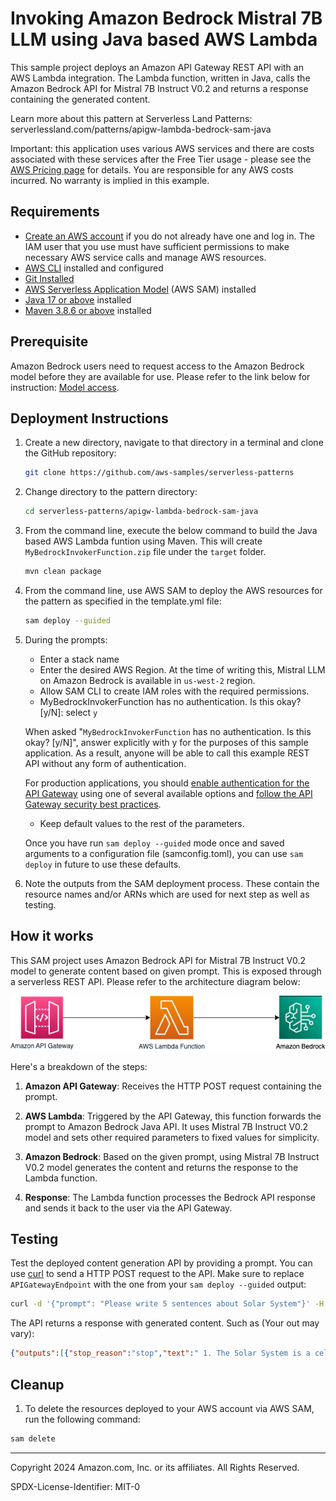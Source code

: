 # Invoking Amazon Bedrock Mistral 7B LLM using Java based AWS Lambda

This sample project deploys an Amazon API Gateway REST API with an AWS Lambda integration. The Lambda function, written in Java, calls the Amazon Bedrock API for Mistral 7B Instruct V0.2 and returns a response containing the generated content.

Learn more about this pattern at Serverless Land Patterns: serverlessland.com/patterns/apigw-lambda-bedrock-sam-java

Important: this application uses various AWS services and there are costs associated with these services after the Free Tier usage - please see the [AWS Pricing page](https://aws.amazon.com/pricing/) for details. You are responsible for any AWS costs incurred. No warranty is implied in this example.

## Requirements

- [Create an AWS account](https://portal.aws.amazon.com/gp/aws/developer/registration/index.html) if you do not already have one and log in. The IAM user that you use must have sufficient permissions to make necessary AWS service calls and manage AWS resources.
- [AWS CLI](https://docs.aws.amazon.com/cli/latest/userguide/install-cliv2.html) installed and configured
- [Git Installed](https://git-scm.com/book/en/v2/Getting-Started-Installing-Git)
- [AWS Serverless Application Model](https://docs.aws.amazon.com/serverless-application-model/latest/developerguide/serverless-sam-cli-install.html) (AWS SAM) installed
- [Java 17 or above](https://docs.aws.amazon.com/corretto/latest/corretto-17-ug/downloads-list.html) installed
- [Maven 3.8.6 or above](https://maven.apache.org/download.cgi) installed

## Prerequisite
Amazon Bedrock users need to request access to the Amazon Bedrock model before they are available for use. Please refer to the link below for instruction:
[Model access](https://docs.aws.amazon.com/bedrock/latest/userguide/model-access.html).

## Deployment Instructions

1. Create a new directory, navigate to that directory in a terminal and clone the GitHub repository:
   ```bash
   git clone https://github.com/aws-samples/serverless-patterns
   ```

2. Change directory to the pattern directory:
   ```bash
   cd serverless-patterns/apigw-lambda-bedrock-sam-java
   ```

3. From the command line, execute the below command to build the Java based AWS Lambda funtion using Maven. This will create `MyBedrockInvokerFunction.zip` file under the `target` folder.
   ```bash
   mvn clean package
   ```

4. From the command line, use AWS SAM to deploy the AWS resources for the pattern as specified in the template.yml file:
   ```bash
   sam deploy --guided
   ```
4. During the prompts:

   - Enter a stack name
   - Enter the desired AWS Region. At the time of writing this, Mistral LLM on Amazon Bedrock is available in `us-west-2` region.
   - Allow SAM CLI to create IAM roles with the required permissions.
   - MyBedrockInvokerFunction has no authentication. Is this okay? [y/N]: select `y`
   

   When asked "`MyBedrockInvokerFunction` has no authentication. Is this okay? [y/N]", answer explicitly with y for the purposes of this sample application. As a result, anyone will be able to call this example REST API without any form of authentication.

   For production applications, you should [enable authentication for the API Gateway](https://docs.aws.amazon.com/apigateway/latest/developerguide/apigateway-control-access-to-api.html) using one of several available options and [follow the API Gateway security best practices](https://docs.aws.amazon.com/apigateway/latest/developerguide/security-best-practices.html).
   
   - Keep default values to the rest of the parameters.

   Once you have run `sam deploy --guided` mode once and saved arguments to a configuration file (samconfig.toml), you can use `sam deploy` in future to use these defaults.

5. Note the outputs from the SAM deployment process. These contain the resource names and/or ARNs which are used for next step as well as testing.

## How it works

This SAM project uses Amazon Bedrock API for Mistral 7B Instruct V0.2 model to generate content based on given prompt. This is exposed through a serverless REST API. Please refer to the architecture diagram below:

![End to End Architecture](images/architecture.png)

Here's a breakdown of the steps:

1. **Amazon API Gateway**: Receives the HTTP POST request containing the prompt.

2. **AWS Lambda**: Triggered by the API Gateway, this function forwards the prompt to Amazon Bedrock Java API. It uses Mistral 7B Instruct V0.2 model and sets other required parameters to fixed values for simplicity.

3. **Amazon Bedrock**: Based on the given prompt, using Mistral 7B Instruct V0.2 model generates the content and returns the response to the Lambda function.

4. **Response**: The Lambda function processes the Bedrock API response and sends it back to the user via the API Gateway.

## Testing

Test the deployed content generation API by providing a prompt. You can use [curl](https://curl.se/) to send a HTTP POST request to the API. Make sure to replace `APIGatewayEndpoint` with the one from your `sam deploy --guided` output:

```bash
curl -d '{"prompt": "Please write 5 sentences about Solar System"}' -H 'Content-Type: application/json' <APIGatewayEndpoint>
```

The API returns a response with generated content. Such as (Your out may vary): 

```json
{"outputs":[{"stop_reason":"stop","text":" 1. The Solar System is a celestial body system composed of the Sun, eight planets, their natural satellites, and various other objects, such as asteroids and comets.\n2. The planets in our Solar System are Mercury, Venus, Earth, Mars, Jupiter, Saturn, Uranus, and Neptune, each with unique characteristics and orbits around the Sun.\n3. The Sun, which is the center of the Solar System, is a nearly perfect spherical ball of hot, glowing gases, primarily hydrogen and helium.\n4. The planets in our Solar System orbit the Sun in roughly elliptical orbits, with Earth taking approximately 365.25 days to complete one orbit.\n5. The Solar System is believed to have formed from a giant molecular cloud about 4.6 billion years ago, through a process called gravitational collapse."}]}
```


## Cleanup

1. To delete the resources deployed to your AWS account via AWS SAM, run the following command:

```bash
sam delete
```


---

Copyright 2024 Amazon.com, Inc. or its affiliates. All Rights Reserved.

SPDX-License-Identifier: MIT-0
